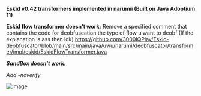 **Eskid v0.42 transformers implemented in narumii (Built on Java Adoptium 11)**

**Eskid flow transformer doesn't work:**
Remove a specified comment that contains the code for deobfuscation the type of flow u want to deobf (If the explanation is ass then idk)
https://github.com/3000IQPlay/Eskid-deobfuscator/blob/main/src/main/java/uwu/narumi/deobfuscator/transformer/impl/eskid/EskidFlowTransformer.java

***SandBox doesn't work:***

*Add -noverify*

![image](https://user-images.githubusercontent.com/75604883/216348333-61d173ab-837e-4835-b1de-fb2e39770e0e.png)
